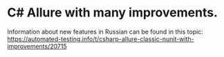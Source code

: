 # C# Allure with many improvements.

Information about new features in Russian can be found in this topic: https://automated-testing.info/t/csharp-allure-classic-nunit-with-improvements/20715
